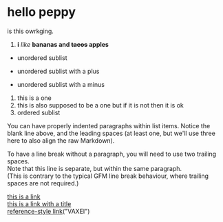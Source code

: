 # hello peppy
is this owrkging.
1. **i** *like* **bananas and ~~**tacos**~~ apples**
  * unordered sublist
  + unordered sublist with a plus
  - unordered sublist with a minus
1. this is a one
1. this is also supposed to be a one but if it is not then it is ok
  1. ordered sublist
  
   You can have properly indented paragraphs within list items. Notice the blank line above, and the leading spaces (at least one, but we'll use three here to also align the raw Markdown).

  To have a line break without a paragraph, you will need to use two trailing spaces.  
  Note that this line is separate, but within the same paragraph.  
  (This is contrary to the typical GFM line break behaviour, where trailing spaces are not required.)
  
   [this is a link](https://www.google.com)  
   [this is a link with a title](https://www.google.com "DT BEST MOD")  
   [reference-style link][best player]("VAXEI")

   [best player]:https://osu.ppy.sh/u/4787150

